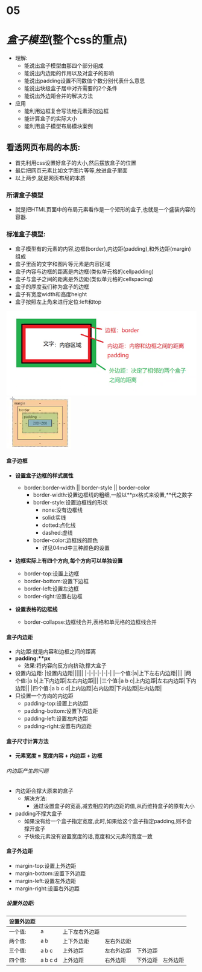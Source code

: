 # 05 
# **_盒子模型_**(整个css的重点)
+ 理解:
    + 能说出盒子模型由那四个部分组成
    + 能说出内边距的作用以及对盒子的影响
    + 能说出padding设置不同数值个数分别代表什么意思
    + 能说出块级盒子居中对齐需要的2个条件
    + 能说出外边距合并的解决方法
+ 应用
    + 能利用边框复合写法给元素添加边框
    + 能计算盒子的实际大小
    + 能利用盒子模型布局模块案例

## 看透网页布局的本质:
+ 首先利用css设置好盒子的大小,然后摆放盒子的位置
+ 最后把网页元素比如文字图片等等,放进盒子里面
+ 以上两步,就是网页布局的本质

### 所谓盒子模型
+ 就是把HTML页面中的布局元素看作是一个矩形的盒子,也就是一个盛装内容的容器.
### 标准盒子模型:
+ 盒子模型有的元素的内容,边框(border),内边距(padding),和外边距(margin) 组成
+ 盒子里面的文字和图片等元素是内容区域
+ 盒子内容与边框的距离是内边框(类似单元格的cellpadding)
+ 盒子与盒子之间的距离是外边距(类似单元格的cellspacing)
+ 盒子的厚度我们称为盒子的边框
+ 盒子有宽度width和高度height
+ 盒子按照左上角来进行定位:left和top

![alt hezimoxin](./image/hezi.jpg "hezi")
![alt hezimoxin](./image/%E7%9B%92%E5%AD%90.png)

#### 盒子边框
+ **设置盒子边框的样式属性**
    + border:border-width || border-style || border-color
        + border-width:设置边框线的粗细,一般以**px格式来设置,\**代之数字
        + border-style:设置边框线的形状
            + none:没有边框线
            + solid:实线
            + dotted:点化线
            + dashed:虚线
        + border-color:边框线的颜色
            + 详见04md中三种颜色的设置
+ **边框实际上有四个方向,每个方向可以单独设置**
    + border-top:设置上边框
    + border-bottom:设置下边框
    + border-left:设置左边框
    + border-right:设置右边框

+ **设置表格的边框线**
    + border-collapse:边框线合并,表格和单元格的边框线合并

#### 盒子内边距
+ 内边距:就是内容和边框之间的距离
+ **padding:*\*px**
    + 效果:将内容向反方向挤动;撑大盒子
+ 设置内边距:
    |设置内边距||||||
    |-|-|-|-|-|-|
    |一个值:|a|上下左右内边距||||
    |两个值:|a b|上下内边距|左右内边距|||
    |三个值:|a b c|上内边距|左右内边距|下内边距||
    |四个值:|a b c d|上内边距|右内边距|下内边距|左内边距|
+ 只设置一个方向的内边距
    + padding-top:设置上内边距
    + padding-bottom:设置下内边距
    + padding-left:设置左内边距
    + padding-right:设置右内边距

#### 盒子尺寸计算方法
+ **元素宽度 = 宽度内容 + 内边距 + 边框**

###### 内边距产生的问题
+ 内边距会撑大原来的盒子
    + 解决方法:
        + 通过设置盒子的宽高,减去相应的内边距的值,从而维持盒子的原有大小
+ padding不撑大盒子 
    + 如果没有给一个盒子指定宽度,此时,如果给这个盒子指定padding,则不会撑开盒子
    + 子块级元素没有设置宽度的话,宽度和父元素的宽度一致

#### 盒子外边距
+ margin-top:设置上外边距
+ margin-bottom:设置下外边距
+ margin-left:设置左外边距
+ margin-right:设置右外边距

##### 设置外边距:
|设置外边距||||||
|-|-|-|-|-|-|
|一个值:|a|上下左右外边距||||
|两个值:|a b|上下外边距|左右外边距|||
|三个值:|a b c|上外边距|左右外边距|下外边距||
|四个值:|a b c d|上外边距|右外边距|下外边距|左外边距|